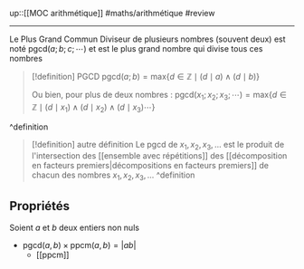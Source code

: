 up::[[MOC arithmétique]]
#maths/arithmétique #review 

----
Le Plus Grand Commun Diviseur de plusieurs nombres (souvent deux) est noté  $\text{pgcd}(a; b; c;\cdots)$ et est le plus grand nombre qui divise tous ces nombres

> [!definition] PGCD
> $\mathrm{pgcd}(a;b) = \mathrm{max} \{ d \in \mathbb{Z} \mid (d \mid a) \wedge (d \mid b) \}$
> 
> Ou bien, pour plus de deux nombres :
> $\mathrm{pgcd}(x_{1};x_{2};x_{3};\cdots) = \mathrm{max} \{ d \in \mathbb{Z} \mid (d\mid x_{1}) \wedge (d\mid x_{2}) \wedge (d\mid x_{3}) \cdots \}$
> 
^definition

> [!definition] autre définition
> Le $\text{pgcd}$ de $x_1, x_2, x_3,\ldots$ est le produit de l'intersection des [[ensemble avec répétitions]] des [[décomposition en facteurs premiers|décompositions en facteurs premiers]] de chacun des nombres $x_1,x_2,x_3,\ldots$
^definition

## Propriétés
Soient $a$ et $b$ deux entiers non nuls
 - $\mathrm{pgcd}(a,b)\times\mathrm{ppcm}(a,b)=|ab|$
     - [[ppcm]]

